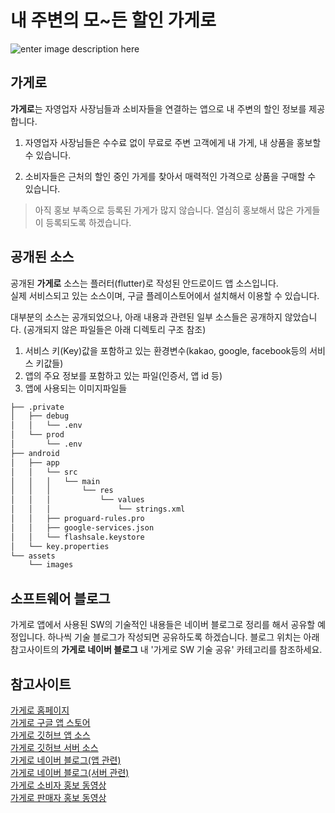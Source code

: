 ﻿# 내 주변의 모~든 할인 가게로
![enter image description here](https://www.comecsoft.com/images/graphic_design.png)
  
## 가게로
**가게로**는 자영업자 사장님들과 소비자들을 연결하는 앱으로 내 주변의 할인 정보를 제공합니다.

 1. 자영업자 사장님들은 수수료 없이 무료로 주변 고객에게 내 가게, 내 상품을 홍보할 수 있습니다.
 
 2. 소비자들은 근처의 할인 중인 가게를 찾아서 매력적인 가격으로 상품을 구매할 수 있습니다.

> 아직 홍보 부족으로 등록된 가게가 많지 않습니다. 열심히 홍보해서 많은 가게들이 등록되도록 하겠습니다.
  
## 공개된 소스
공개된 **가게로** 소스는 플러터(flutter)로 작성된 안드로이드 앱 소스입니다.  
실제 서비스되고 있는 소스이며, 구글 플레이스토어에서 설치해서 이용할 수 있습니다.

대부분의 소스는 공개되었으나, 아래 내용과 관련된 일부 소스들은 공개하지 않았습니다.
 (공개되지 않은 파일들은 아래 디렉토리 구조 참조)

 1. 서비스 키(Key)값을 포함하고 있는 환경변수(kakao, google, facebook등의 서비스 키값들)
 2. 앱의 주요 정보를 포함하고 있는 파일(인증서, 앱 id 등)
 3. 앱에 사용되는 이미지파일들

 ```bash
├── .private
│   ├── debug
│   │   └── .env
│   └── prod
│       └── .env
├── android
│   ├── app
│   │   └── src
│   │   │   └── main
│   │   │       └── res
│   │   │           └── values
│   │   │               └── strings.xml
│   │   ├── proguard-rules.pro
│   │   ├── google-services.json
│   │   └── flashsale.keystore
│   └── key.properties
└── assets
     └── images
``` 
   
 ## 소프트웨어 블로그
 가게로 앱에서 사용된 SW의 기술적인 내용들은 네이버 블로그로 정리를 해서 공유할 예정입니다.
 하나씩 기술 블로그가 작성되면 공유하도록 하겠습니다.
 블로그 위치는 아래 참고사이트의 **가게로 네이버 블로그** 내 '가게로 SW 기술 공유' 카테고리를 참조하세요.
  
## 참고사이트
[가게로 홈페이지](https://www.comecsoft.com)  
[가게로 구글 앱 스토어](https://play.google.com/store/apps/details?id=com.comecsoft.flashsale)  
[가게로 깃허브 앱 소스](https://github.com/comecsoftdev/public_flutter_flashsale_repo)  
[가게로 깃허브 서버 소스](https://github.com/comecsoftdev/public_python_flashsale_simple_repo)  
[가게로 네이버 블로그(앱 관련)](https://blog.naver.com/comecsoftdev/222642871326)  
[가게로 네이버 블로그(서버 관련)](https://blog.naver.com/comecsoftdev/222655625230)  
[가게로 소비자 홍보 동영상](https://youtu.be/i53kbQxKv7c)  
[가게로 판매자 홍보 동영상](https://youtu.be/7BelvWtrLaU)  


